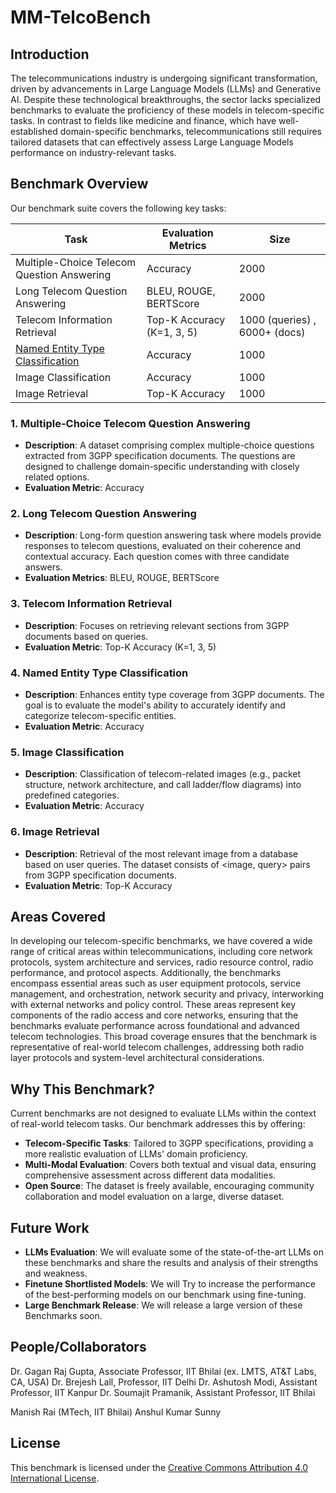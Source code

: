 # MM-TelcoBench

## Introduction

The telecommunications industry is undergoing significant transformation, driven by advancements in Large Language Models (LLMs) and Generative AI. Despite these technological breakthroughs, the sector lacks specialized benchmarks to evaluate the proficiency of these models in telecom-specific tasks. In contrast to fields like medicine and finance, which have well-established domain-specific benchmarks, telecommunications still requires tailored datasets that can effectively assess Large Language Models performance on industry-relevant tasks.

## Benchmark Overview

Our benchmark suite covers the following key tasks:

| Task | Evaluation Metrics | Size |
|------|---------------------|---------|
| Multiple-Choice Telecom Question Answering | Accuracy | 2000 |
| Long Telecom Question Answering | BLEU, ROUGE, BERTScore | 2000 |
| Telecom Information Retrieval | Top-K Accuracy (K=1, 3, 5) |1000 (queries) ,  6000+ (docs) |
| [Named Entity Type Classification](./Named_Entitiy_TypeClassification/README_NETC.md) | Accuracy | 1000 |
| Image Classification | Accuracy | 1000 |
| Image Retrieval | Top-K Accuracy | 1000 |

### 1. Multiple-Choice Telecom Question Answering

- **Description**: A dataset comprising complex multiple-choice questions extracted from 3GPP specification documents. The questions are designed to challenge domain-specific understanding with closely related options.
- **Evaluation Metric**: Accuracy

### 2. Long Telecom Question Answering

- **Description**: Long-form question answering task where models provide responses to telecom questions, evaluated on their coherence and contextual accuracy. Each question comes with three candidate answers.
- **Evaluation Metrics**: BLEU, ROUGE, BERTScore

### 3. Telecom Information Retrieval

- **Description**: Focuses on retrieving relevant sections from 3GPP documents based on queries.
- **Evaluation Metric**: Top-K Accuracy (K=1, 3, 5)

### 4. Named Entity Type Classification 

- **Description**: Enhances entity type coverage from 3GPP documents. The goal is to evaluate the model's ability to accurately identify and categorize telecom-specific entities.
- **Evaluation Metric**: Accuracy

### 5. Image Classification

- **Description**: Classification of telecom-related images (e.g., packet structure, network architecture, and call ladder/flow diagrams) into predefined categories.
- **Evaluation Metric**: Accuracy

### 6. Image Retrieval

- **Description**: Retrieval of the most relevant image from a database based on user queries. The dataset consists of <image, query> pairs from 3GPP specification documents.
- **Evaluation Metric**: Top-K Accuracy

## Areas Covered
In developing our telecom-specific benchmarks, we have covered a wide range of critical areas within telecommunications, including core network protocols, system architecture and services, radio resource control, radio performance, and protocol aspects. Additionally, the benchmarks encompass essential areas such as user equipment protocols, service management, and orchestration, network security and privacy, interworking with external networks and policy control. These areas represent key components of the radio access and core networks, ensuring that the benchmarks evaluate performance across foundational and advanced telecom technologies. This broad coverage ensures that the benchmark is representative of real-world telecom challenges, addressing both radio layer protocols and system-level architectural considerations.

## Why This Benchmark?

Current benchmarks are not designed to evaluate LLMs within the context of real-world telecom tasks. Our benchmark addresses this by offering:

- **Telecom-Specific Tasks**: Tailored to 3GPP specifications, providing a more realistic evaluation of LLMs' domain proficiency.
- **Multi-Modal Evaluation**: Covers both textual and visual data, ensuring comprehensive assessment across different data modalities.
- **Open Source**: The dataset is freely available, encouraging community collaboration and model evaluation on a large, diverse dataset.

## Future Work 
- **LLMs Evaluation**: We will evaluate some of the state-of-the-art LLMs on these benchmarks and share the results and analysis of their strengths and weakness.
- **Finetune Shortlisted Models**: We will Try to increase the performance of the best-performing models on our benchmark using fine-tuning.
- **Large Benchmark Release**: We will release a large version of these Benchmarks soon.

## People/Collaborators
Dr. Gagan Raj Gupta, Associate Professor, IIT Bhilai (ex. LMTS, AT&T Labs, CA, USA)
Dr. Brejesh Lall, Professor, IIT Delhi
Dr. Ashutosh Modi, Assistant Professor, IIT Kanpur
Dr. Soumajit Pramanik, Assistant Professor, IIT Bhilai

Manish Rai (MTech, IIT Bhilai)
Anshul Kumar
Sunny

## License

This benchmark is licensed under the [Creative Commons Attribution 4.0 International License](https://creativecommons.org/licenses/by/4.0/).
